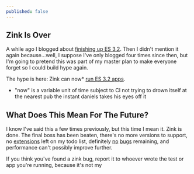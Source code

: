 ```yaml
---
published: false
---
```

## Zink Is Over

A while ago I blogged about [finishing up ES 3.2]({{site.url}}/at-last/). Then I didn't mention it again because...well, I suppose I've only blogged four times since then, but I'm going to pretend this was part of my master plan to make everyone forget so I could build hype again.

The hype is here: Zink can now* [run ES 3.2 apps](https://gitlab.freedesktop.org/mesa/mesa/-/merge_requests/12603).
* "now" is a variable unit of time subject to CI not trying to drown itself at the nearest pub the instant daniels takes his eyes off it

## What Does This Mean For The Future?
I know I've said this a few times previously, but this time I mean it. Zink is done. The final boss has been beaten, there's no more versions to support, no [extensions](https://www.khronos.org/registry/OpenGL/extensions/ARB/ARB_bindless_texture.txt) left on my todo list, definitely [no](https://gitlab.freedesktop.org/mesa/mesa/-/issues?scope=all&utf8=✓&state=opened&label_name[]=zink) [bugs](https://gitlab.freedesktop.org/zmike/mesa/-/issues) remaining, and performance can't possibly improve further.

If you think you've found a zink bug, report it to whoever wrote the test or app you're running, because it's not my 